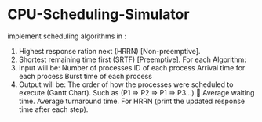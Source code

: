 # CPU-Scheduling-Simulator
implement scheduling algorithms in :
1.	Highest response ration next (HRRN) [Non-preemptive]. 
2.	Shortest remaining time first (SRTF) [Preemptive]. 
For each Algorithm: 
1.	input will be: 
	Number of processes 
	ID of each process 
	Arrival time for each process 
	Burst time of each process 
2.	Output will be: 
	The order of how the processes were scheduled to execute (Gantt Chart). Such as 
(P1 => P2 => P1 => P3…)  Average waiting time. 
	Average turnaround time. 
	For HRRN (print the updated response time after each step). 
